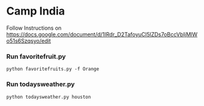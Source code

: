 # Camp India

Follow Instructions on https://docs.google.com/document/d/1IRdr_D2TafoyuCl5lZDs7oBccVbIjMlWo51s6Szqsyo/edit

### Run favoritefruit.py
```
python favoritefruits.py -f Orange
```

### Run todaysweather.py
```
python todaysweather.py houston
```